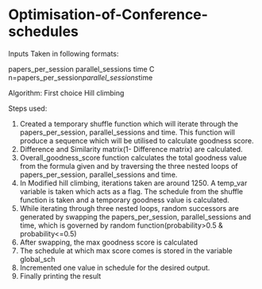 # Optimisation-of-Conference-schedules

Inputs Taken in following formats:

papers_per_session
parallel_sessions
time
C
n=papers_per_session*parallel_sessions*time


Algorithm: First choice Hill climbing


Steps used:


1. Created a temporary shuffle function which will iterate through the papers_per_session, parallel_sessions and time. 
   This function will produce a sequence which will be utilised to calculate goodness score.
2. Difference and Similarity matrix(1- Difference matrix) are calculated.
3. Overall_goodness_score function calculates the total goodness value from the formula given and by traversing the 
   three nested loops of papers_per_session, parallel_sessions and time.
4. In Modified hill climbing, iterations taken are around 1250. A temp_var variable is taken which acts as a flag. 
   The schedule from the shuffle function is taken and a temporary goodness value is calculated.
5.  While iterating through three nested loops, random successors are generated by swapping the papers_per_session, 
    parallel_sessions and time, which is governed by random function(probability>0.5 & probability<=0.5)
6.  After swapping, the max goodness score is calculated 
7.  The schedule at which max score comes is stored in the variable global_sch
8.  Incremented one value in schedule for the desired output.
9.  Finally printing the result
